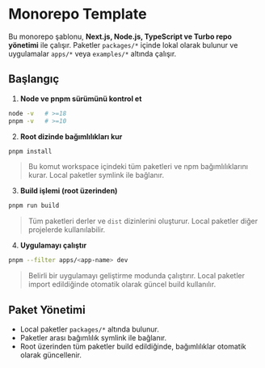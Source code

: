 # Monorepo Template

Bu monorepo şablonu, **Next.js, Node.js, TypeScript ve Turbo repo yönetimi** ile çalışır. Paketler `packages/*` içinde lokal olarak bulunur ve uygulamalar `apps/*` veya `examples/*` altında çalışır.

## Başlangıç

1. **Node ve pnpm sürümünü kontrol et**
```bash
node -v   # >=18
pnpm -v   # >=10
```

2. **Root dizinde bağımlılıkları kur**
```bash
pnpm install
```
> Bu komut workspace içindeki tüm paketleri ve npm bağımlılıklarını kurar. Local paketler symlink ile bağlanır.

3. **Build işlemi (root üzerinden)**
```bash
pnpm run build
```
> Tüm paketleri derler ve `dist` dizinlerini oluşturur. Local paketler diğer projelerde kullanılabilir.

4. **Uygulamayı çalıştır**
```bash
pnpm --filter apps/<app-name> dev
```
> Belirli bir uygulamayı geliştirme modunda çalıştırır. Local paketler import edildiğinde otomatik olarak güncel build kullanılır.

## Paket Yönetimi

- Local paketler `packages/*` altında bulunur.  
- Paketler arası bağımlılık symlink ile bağlanır.  
- Root üzerinden tüm paketler build edildiğinde, bağımlılıklar otomatik olarak güncellenir.


